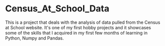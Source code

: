 # Census_At_School_Data
This is a project that deals with the analysis of data pulled from the Census at School website. It's one of my first hobby projects and it showcases some of the skills that I acquired in my first few months of learning in Python, Numpy and Pandas. 
